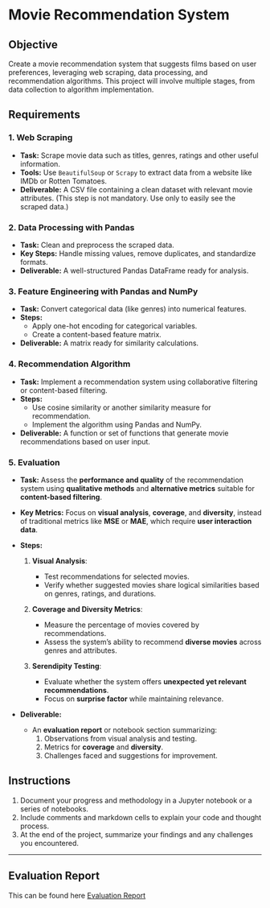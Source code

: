 # Movie Recommendation System

## Objective
Create a movie recommendation system that suggests films based on user preferences, leveraging web scraping, data processing, and recommendation algorithms. This project will involve multiple stages, from data collection to algorithm implementation.

## Requirements

### 1. Web Scraping
- **Task:** Scrape movie data such as titles, genres, ratings and other useful information.
- **Tools:** Use `BeautifulSoup` or `Scrapy` to extract data from a website like IMDb or Rotten Tomatoes.
- **Deliverable:** A CSV file containing a clean dataset with relevant movie attributes. (This step is not mandatory. Use only to easily see the scraped data.)

### 2. Data Processing with Pandas
- **Task:** Clean and preprocess the scraped data.
- **Key Steps:** Handle missing values, remove duplicates, and standardize formats.
- **Deliverable:** A well-structured Pandas DataFrame ready for analysis.

### 3. Feature Engineering with Pandas and NumPy
- **Task:** Convert categorical data (like genres) into numerical features.
- **Steps:**
  - Apply one-hot encoding for categorical variables.
  - Create a content-based feature matrix.
- **Deliverable:** A matrix ready for similarity calculations.

### 4. Recommendation Algorithm
- **Task:** Implement a recommendation system using collaborative filtering or content-based filtering.
- **Steps:**
  - Use cosine similarity or another similarity measure for recommendation.
  - Implement the algorithm using Pandas and NumPy.
- **Deliverable:** A function or set of functions that generate movie recommendations based on user input.

### 5. Evaluation
- **Task:** Assess the **performance and quality** of the recommendation system using **qualitative methods** and **alternative metrics** suitable for **content-based filtering**.
- **Key Metrics:** Focus on **visual analysis**, **coverage**, and **diversity**, instead of traditional metrics like **MSE** or **MAE**, which require **user interaction data**.
- **Steps:**
  1. **Visual Analysis**:
     - Test recommendations for selected movies.
     - Verify whether suggested movies share logical similarities based on genres, ratings, and durations.

  2. **Coverage and Diversity Metrics**:
     - Measure the percentage of movies covered by recommendations.
     - Assess the system’s ability to recommend **diverse movies** across genres and attributes.

  3. **Serendipity Testing**:
     - Evaluate whether the system offers **unexpected yet relevant recommendations**.
     - Focus on **surprise factor** while maintaining relevance.

- **Deliverable:**
  - An **evaluation report** or notebook section summarizing:
    1. Observations from visual analysis and testing.
    2. Metrics for **coverage** and **diversity**.
    3. Challenges faced and suggestions for improvement.

## Instructions
1. Document your progress and methodology in a Jupyter notebook or a series of notebooks.
2. Include comments and markdown cells to explain your code and thought process.
3. At the end of the project, summarize your findings and any challenges you encountered.

---

## Evaluation Report
This can be found here [Evaluation Report](./evaluation-report.md)